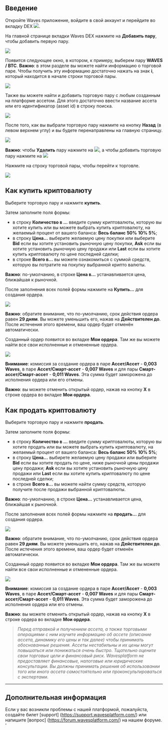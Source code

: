 ## Введение

Откройте Waves приложение, войдите в свой аккаунт и перейдите во вкладку DEX ![](/waves-client/mobile-apps/_assets/dex_01.png).

На главной странице вкладки Waves DEX нажмите на **Добавить пару**, чтобы добавить первую пару.

![](/waves-client/mobile-apps/_assets/dex_02.png)

Появится следующее окно, в котором, к примеру, выберем пару **WAVES / BTC**.
**Важно**: в этом разделе вы можете найти информацию о торговой паре. Чтобы получить эту информацию достаточно нажать на знак **i**, который находится в начале строки торговой пары.

![](/waves-client/mobile-apps/_assets/dex_03.png)

Также вы можете найти и добавить торговую пару с любым созданным на платформе ассетом. Для этого достаточно ввести название ассета или его идентификатор (asset id) в строку поиска.

![](/waves-client/mobile-apps/_assets/dex_04.png)

После того, как вы выбрали торговую пару нажмите на кнопку **Назад** (в левом верхнем углу) и вы будете перенаправлены на главную страницу.

![](/waves-client/mobile-apps/_assets/dex_05.png)

**Важно**: чтобы **Удалить** пару нажмите на ![](/waves-client/mobile-apps/_assets/dex_06.png), а чтобы добавить торговую пару нажмите на ![](/waves-client/mobile-apps/_assets/dex_07.png)

Нажмите на строку торговой пары, чтобы перейти к торговле.

![](/waves-client/mobile-apps/_assets/dex_08.png)

## Как купить криптовалюту

Выберите торговую пару и нажмите **купить**.

Затем заполните поля формы:

* в строку **Количество в ...** введите сумму криптовалюты, которую вы хотите купить или вы можете выбрать купить криптовалюту, на желаемый процент от вашего баланса: **Весь баланс** **50%** **10%** **5%**;
* в строку **Цена...** выберите желаемую цену покупки или выберите **Bid** если вы хотите установить рыночную цену покупки, **Ask** если вы хотите установить рыночную цену продажи или **Last** если вы хотите купить криптовалюту по цене последней сделки;
* в строке **Всего в...** вы можете ознакомиться с суммой средств, которую вы потратите на покупку выбранной крипто валюты.

**Важно**: по-умолчанию, в строке **Цена в...** устанавливается цена, ближайшая к рыночной.

После заполнения всех полей формы нажмите на **Купить...** для создания ордера.

![](/waves-client/mobile-apps/_assets/dex_09.png)

**Важно**: обратите внимание, что по-умолчанию, срок действия ордера равен **29 дням**. Вы можете уменьшить его, нажав на **Действителен до**.
После истечения этого времени, ваш ордер будет отменён автоматически.

Созданный ордер появится во вкладке **Мои ордера**. Там же вы можете найти все свои исполненные и отмененные ордера.

![](/waves-client/mobile-apps/_assets/dex_10.png)

**Внимание**: комиссия за создание ордера в паре **Ассет/Ассет** - **0,003 Waves**, в паре **Ассет/Смарт-ассет** - **0,007 Waves** и для пары **Смарт-ассет/Смарт-ассет** - **0,011 Waves**.
Эта сумма будет заморожена до исполнения ордера или его отмены.

**Важно**: вы можете отменить открытый ордер, нажав на кнопку **X** в строке ордера во вкладке **Мои ордера**.

## Как продать криптовалюту

Выберите торговую пару и нажмите **продать**.

Затем заполните поля формы:

* в строку **Количество в ...** введите сумму криптовалюты, которую вы хотите продать или вы можете выбрать купить криптовалюту, на желаемый процент от вашего баланса: **Весь баланс** **50%** **10%** **5%**;
* в строку **Цена...** выбирете желаемую цену продажи или выберите **Bid** если вы хотите продать по цене, ниже рыночной цены продажи цену продажи; **Ask** если вы хотите установить рыночную цену продажи или **Last** если вы хотите купить криптовалюту по цене последней сделки;
* в строке **Всего в...** вы можете найти сумму средств, которую получите после продажи выбранной криптовалюты.

**Важно**: по-умолчанию, в строке **Цена...** устанавливается цена, ближайшая к рыночной.

После заполнения всех полей формы нажмите на **продать...** для создания ордера.

![](/waves-client/mobile-apps/_assets/dex_11.png)

**Важно**: обратите внимание, что по-умолчанию, срок действия ордера равен **29 дням**. Вы можете уменьшить его, нажав на **Действителен до**.
После истечения этого времени, ваш ордер будет отменён автоматически.

Созданный ордер появится во вкладке **Мои ордера**. Там же вы можете найти все свои исполненные и отмененные ордера.

![](/waves-client/mobile-apps/_assets/dex_12.png)

**Внимание**: комиссия за создание ордера в паре **Ассет/Ассет** - **0,003 Waves**, в паре **Ассет/Смарт-ассет** - **0,007 Waves** и для пары **Смарт-ассет/Смарт-ассет** - **0,011 Waves**.
Эта сумма будет заморожена до исполнения ордера или его отмены.

**Важно**: вы можете отменить открытый ордер, нажав на кнопку **X** в строке ордера во вкладке **Мои ордера**.

> _Перед отправкой и получением ассета, а также торговыми операциями с ним изучите информацию об ассете (описание ассета, динамику его цены и так далее) чтобы принимать обоснованные решения. Ассеты нестабильны и их цены могут повышаться или понижаться очень быстро. Тщательно оцените свои торговые цели и финансовый риск.
> Wavesplatform не предоставляет финансовые, налоговые или юридические консультации. Вы должны принимать решения об использовании того или иного ассета самостоятельно или проконсультироваться с экспертами_.

___

## Дополнительная информация

Если у вас возникли проблемы с нашей платформой, пожалуйста, создайте билет [support] (https://support.wavesplatform.com/) или напишите [вопрос] (https://forum.wavesplatform.com/) на нашем форуме. '
